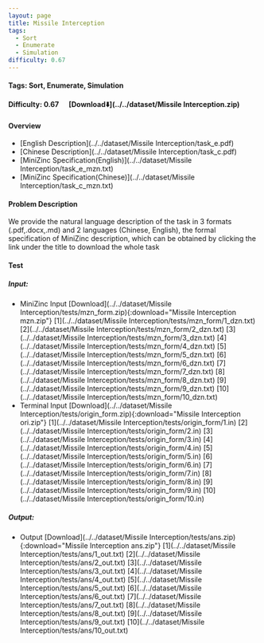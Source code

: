```yaml
---
layout: page
title: Missile Interception
tags:
  - Sort
  - Enumerate
  - Simulation
difficulty: 0.67
---
```


#### Tags: Sort, Enumerate, Simulation
#### Difficulty: 0.67 &nbsp;&nbsp;&nbsp;&nbsp; [Download⬇️](../../dataset/Missile Interception.zip)
#### Overview
- [English Description](../../dataset/Missile Interception/task_e.pdf)
- [Chinese Description](../../dataset/Missile Interception/task_c.pdf)
- [MiniZinc Specification(English)](../../dataset/Missile Interception/task_e_mzn.txt)
- [MiniZinc Specification(Chinese)](../../dataset/Missile Interception/task_c_mzn.txt)

#### Problem Description
We provide the natural language description of the task in 3 formats (.pdf,.docx,.md) and 2 languages (Chinese, English), the formal specification of MiniZinc description, which can be obtained by clicking the link under the title to download the whole task
#### Test
##### Input:
- MiniZinc Input [Download](../../dataset/Missile Interception/tests/mzn_form.zip){:download="Missile Interception mzn.zip"} [1](../../dataset/Missile Interception/tests/mzn_form/1_dzn.txt) [2](../../dataset/Missile Interception/tests/mzn_form/2_dzn.txt) [3](../../dataset/Missile Interception/tests/mzn_form/3_dzn.txt) [4](../../dataset/Missile Interception/tests/mzn_form/4_dzn.txt) [5](../../dataset/Missile Interception/tests/mzn_form/5_dzn.txt) [6](../../dataset/Missile Interception/tests/mzn_form/6_dzn.txt) [7](../../dataset/Missile Interception/tests/mzn_form/7_dzn.txt) [8](../../dataset/Missile Interception/tests/mzn_form/8_dzn.txt) [9](../../dataset/Missile Interception/tests/mzn_form/9_dzn.txt) [10](../../dataset/Missile Interception/tests/mzn_form/10_dzn.txt) 
- Terminal Input [Download](../../dataset/Missile Interception/tests/origin_form.zip){:download="Missile Interception ori.zip"} [1](../../dataset/Missile Interception/tests/origin_form/1.in) [2](../../dataset/Missile Interception/tests/origin_form/2.in) [3](../../dataset/Missile Interception/tests/origin_form/3.in) [4](../../dataset/Missile Interception/tests/origin_form/4.in) [5](../../dataset/Missile Interception/tests/origin_form/5.in) [6](../../dataset/Missile Interception/tests/origin_form/6.in) [7](../../dataset/Missile Interception/tests/origin_form/7.in) [8](../../dataset/Missile Interception/tests/origin_form/8.in) [9](../../dataset/Missile Interception/tests/origin_form/9.in) [10](../../dataset/Missile Interception/tests/origin_form/10.in) 

##### Output:
- Output [Download](../../dataset/Missile Interception/tests/ans.zip){:download="Missile Interception ans.zip"} [1](../../dataset/Missile Interception/tests/ans/1_out.txt) [2](../../dataset/Missile Interception/tests/ans/2_out.txt) [3](../../dataset/Missile Interception/tests/ans/3_out.txt) [4](../../dataset/Missile Interception/tests/ans/4_out.txt) [5](../../dataset/Missile Interception/tests/ans/5_out.txt) [6](../../dataset/Missile Interception/tests/ans/6_out.txt) [7](../../dataset/Missile Interception/tests/ans/7_out.txt) [8](../../dataset/Missile Interception/tests/ans/8_out.txt) [9](../../dataset/Missile Interception/tests/ans/9_out.txt) [10](../../dataset/Missile Interception/tests/ans/10_out.txt) 

